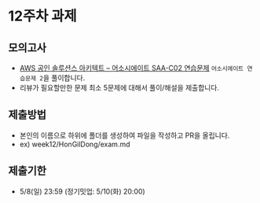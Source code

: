 # 12주차 과제
## 모의고사
- [AWS 공인 솔루션스 아키텍트 – 어소시에이트 SAA-C02 연습문제](https://www.udemy.com/course/aws-saa-c02/) `어소시에이트 연습문제 2`을 풀이합니다.
- 리뷰가 필요할만한 문제 최소 5문제에 대해서 풀이/해설을 제출합니다.

## 제출방법
- 본인의 이름으로 하위에 폴더를 생성하여 파일을 작성하고 PR을 올립니다.
- ex) week12/HonGilDong/exam.md

## 제출기한
- 5/8(일) 23:59 (정기밋업: 5/10(화) 20:00)